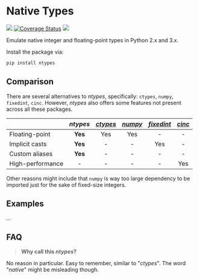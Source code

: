 Native Types
============

[![](https://api.travis-ci.org/AlexAltea/ntypes.svg?branch=master)](https://travis-ci.org/AlexAltea/ntypes/)
[![Coverage Status](https://coveralls.io/repos/github/AlexAltea/ntypes/badge.svg?branch=master)](https://coveralls.io/github/AlexAltea/ntypes?branch=master)
[![](https://img.shields.io/pypi/v/ntypes.svg)](https://pypi.python.org/pypi/ntypes)

Emulate native integer and floating-point types in Python 2.x and 3.x.

Install the package via:

```bash
pip install ntypes
````

## Comparison

There are several alternatives to *ntypes*, specifically: `ctypes`, `numpy`, `fixedint`, `cinc`. However, *ntypes* also offers some features not present across all these packages.

|                  | *ntypes*     | [*ctypes*](https://docs.python.org/3/library/ctypes.html) | [*numpy*](https://pypi.python.org/pypi/numpy) | [*fixedint*](https://pypi.python.org/pypi/fixedint) | [*cinc*](https://pypi.python.org/pypi/cinc) |
|------------------|:------------:|:--------:|:-------:|:----------:|:------:|
| Floating-point   | __Yes__      | Yes      | Yes     | -          | -      |
| Implicit casts   | __Yes__      | -        | -       | Yes        | -      |
| Custom aliases   | __Yes__      | -        | -       | -          | -      |
| High-performance | -            | -        | -       | -          | Yes    |

Other reasons might include that `numpy` is way too large dependency to be imported just for the sake of fixed-size integers.

## Examples

...

## FAQ

> __Why call this *ntypes*?__

No reason in particular. Easy to remember, similar to "*ctypes*". The word "*native*" might be misleading though. 
